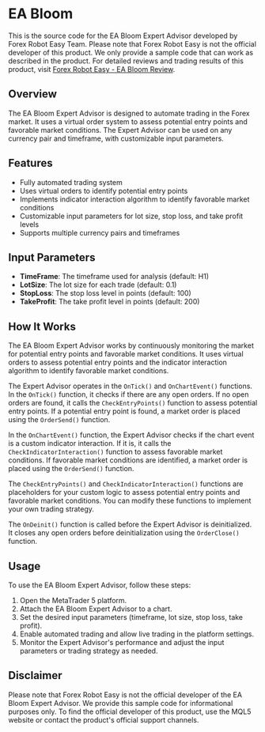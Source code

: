 # EA Bloom

This is the source code for the EA Bloom Expert Advisor developed by Forex Robot Easy Team. Please note that Forex Robot Easy is not the official developer of this product. We only provide a sample code that can work as described in the product. For detailed reviews and trading results of this product, visit [Forex Robot Easy - EA Bloom Review](https://forexroboteasy.com/forex-robot-review/review-ea-bloom-a-professional-forex-traders-analysis-of-the-virtual-order-expert-advisor/).

## Overview

The EA Bloom Expert Advisor is designed to automate trading in the Forex market. It uses a virtual order system to assess potential entry points and favorable market conditions. The Expert Advisor can be used on any currency pair and timeframe, with customizable input parameters.

## Features

- Fully automated trading system
- Uses virtual orders to identify potential entry points
- Implements indicator interaction algorithm to identify favorable market conditions
- Customizable input parameters for lot size, stop loss, and take profit levels
- Supports multiple currency pairs and timeframes

## Input Parameters

- **TimeFrame**: The timeframe used for analysis (default: H1)
- **LotSize**: The lot size for each trade (default: 0.1)
- **StopLoss**: The stop loss level in points (default: 100)
- **TakeProfit**: The take profit level in points (default: 200)

## How It Works

The EA Bloom Expert Advisor works by continuously monitoring the market for potential entry points and favorable market conditions. It uses virtual orders to assess potential entry points and the indicator interaction algorithm to identify favorable market conditions.

The Expert Advisor operates in the `OnTick()` and `OnChartEvent()` functions. In the `OnTick()` function, it checks if there are any open orders. If no open orders are found, it calls the `CheckEntryPoints()` function to assess potential entry points. If a potential entry point is found, a market order is placed using the `OrderSend()` function.

In the `OnChartEvent()` function, the Expert Advisor checks if the chart event is a custom indicator interaction. If it is, it calls the `CheckIndicatorInteraction()` function to assess favorable market conditions. If favorable market conditions are identified, a market order is placed using the `OrderSend()` function.

The `CheckEntryPoints()` and `CheckIndicatorInteraction()` functions are placeholders for your custom logic to assess potential entry points and favorable market conditions. You can modify these functions to implement your own trading strategy.

The `OnDeinit()` function is called before the Expert Advisor is deinitialized. It closes any open orders before deinitialization using the `OrderClose()` function.

## Usage

To use the EA Bloom Expert Advisor, follow these steps:

1. Open the MetaTrader 5 platform.
2. Attach the EA Bloom Expert Advisor to a chart.
3. Set the desired input parameters (timeframe, lot size, stop loss, take profit).
4. Enable automated trading and allow live trading in the platform settings.
5. Monitor the Expert Advisor's performance and adjust the input parameters or trading strategy as needed.

## Disclaimer

Please note that Forex Robot Easy is not the official developer of the EA Bloom Expert Advisor. We provide this sample code for informational purposes only. To find the official developer of this product, use the MQL5 website or contact the product's official support channels.
